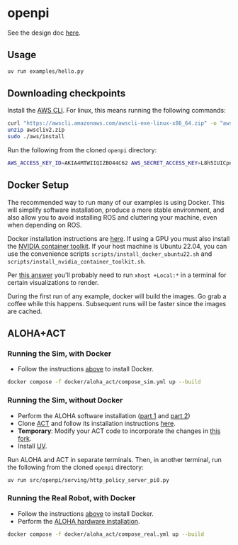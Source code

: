 # openpi

See the design doc [here](https://docs.google.com/document/d/1ykjuV0GjuaYGzhppasmGlldJ5TOA-UCETBHKoxeoyqw/edit).

## Usage

```bash
uv run examples/hello.py
```

## Downloading checkpoints

Install the [AWS CLI](https://docs.aws.amazon.com/cli/latest/userguide/getting-started-install.html). For linux, this means running the following commands:

```bash
curl "https://awscli.amazonaws.com/awscli-exe-linux-x86_64.zip" -o "awscliv2.zip"
unzip awscliv2.zip
sudo ./aws/install
```

Run the following from the cloned `openpi` directory:

```bash
AWS_ACCESS_KEY_ID=AKIA4MTWIIQIZBO44C62 AWS_SECRET_ACCESS_KEY=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 aws s3 sync s3://openpi-assets/checkpoints/pi0_base ./checkpoints/pi0_base
```

## Docker Setup

The recommended way to run many of our examples is using Docker. This will simplify software installation, produce a more stable environment, and also
allow you to avoid installing ROS and cluttering your machine, even when depending on ROS.

Docker installation instructions are [here](https://docs.docker.com/engine/install/). If using a GPU you must also install the [NVIDIA container toolkit](https://docs.nvidia.com/datacenter/cloud-native/container-toolkit/latest/install-guide.html). If your host machine is Ubuntu 22.04, you can use the convenience scripts `scripts/install_docker_ubuntu22.sh` and `scripts/install_nvidia_container_toolkit.sh`.

Per [this answer](https://askubuntu.com/a/1470341) you'll probably need to run `xhost +Local:*` in a terminal for certain visualizations to render.

During the first run of any example, docker will build the images. Go grab a coffee while this happens. Subsequent runs will be faster since the images are cached.

## ALOHA+ACT

### Running the Sim, with Docker

- Follow the instructions [above](#docker-setup) to install Docker.

```bash
docker compose -f docker/aloha_act/compose_sim.yml up --build
```

### Running the Sim, without Docker

- Perform the ALOHA software installation ([part 1](https://github.com/tonyzhaozh/aloha?tab=readme-ov-file#software-installation---ros) and [part 2](https://github.com/tonyzhaozh/aloha?tab=readme-ov-file#software-installation---conda))
- Clone [ACT](https://github.com/tonyzhaozh/act) and follow its installation instructions [here](https://github.com/tonyzhaozh/act?tab=readme-ov-file#installation).
- **Temporary**: Modify your ACT code to incorporate the changes in [this fork](https://github.com/jimmyt857/act).
- Install [UV](https://docs.astral.sh/uv/getting-started/installation/).

Run ALOHA and ACT in separate terminals. Then, in another terminal, run the following from the cloned `openpi` directory:

```bash
uv run src/openpi/serving/http_policy_server_pi0.py
```

### Running the Real Robot, with Docker

- Follow the instructions [above](#docker-setup) to install Docker.
- Perform the [ALOHA hardware installation](https://github.com/tonyzhaozh/aloha?tab=readme-ov-file#hardware-installation).

```bash
docker compose -f docker/aloha_act/compose_real.yml up --build
```